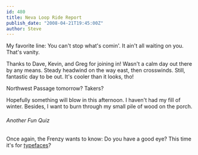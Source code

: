 ```yaml
---
id: 480
title: Neva Loop Ride Report
publish_date: "2008-04-21T19:45:00Z"
author: Steve
---
```

  
My favorite line: You can't stop what's comin'. It ain't all waiting on you. That's vanity.

Thanks to Dave, Kevin, and Greg for joining in! Wasn't a calm day out there by any means. Steady headwind on the way east, then crosswinds. Still, fantastic day to be out. It's cooler than it looks, tho!

Northwest Passage tomorrow? Takers?

Hopefully something will blow in this afternoon. I haven't had my fill of winter. Besides, I want to burn through my small pile of wood on the porch.

###### Another Fun Quiz

Once again, the Frenzy wants to know: Do you have a good eye? This time it's for [typefaces](http://ajax.sayitaintslow.com/fontgame/)?
